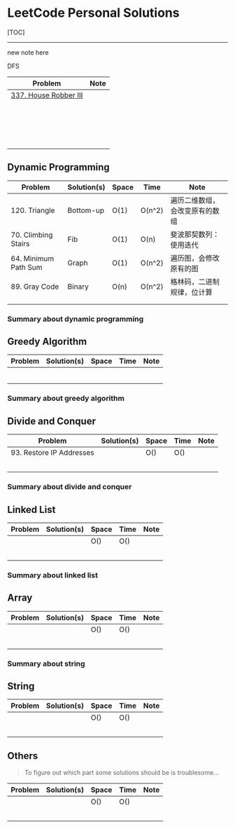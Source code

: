 

# LeetCode Personal Solutions

[TOC]

---

new note here



DFS

| Problem                                | Note |
| -------------------------------------- | ---- |
| [337. House Robber III](/Note/337.png) |      |
|                                        |      |
|                                        |      |
|                                        |      |
|                                        |      |
|                                        |      |
|                                        |      |
|                                        |      |
|                                        |      |
|                                        |      |
|                                        |      |
|                                        |      |
|                                        |      |
|                                        |      |
|                                        |      |
|                                        |      |
|                                        |      |
|                                        |      |
|                                        |      |







 ## Dynamic Programming






| Problem       | Solution(s) | Space | Time   | Note                        
| ------------- | ----------- | ----- | ------ | ---------------------- 
| 120. Triangle | Bottom-up   | O(1)  | O(n^2) | 遍历二维数组，会改变原有的数组
|  70. Climbing Stairs   | Fib         |     O(1)        |O(n)       |  斐波那契数列：使用迭代                                    
|  64. Minimum Path Sum  | Graph           |     O(1)        | O(n^2)      |  遍历图，会修改原有的图                         
|   89. Gray Code            |   Binary          | O(n)      | O(n^2)       |     格林码，二进制规律，位计算                        |
|               |             |       |        |                             |
|               |             |       |        |



### Summary about dynamic programming





## Greedy Algorithm

| Problem       | Solution(s) | Space | Time   | Note                        
| ------------- | ----------- | ----- | ------ | ---------------------- |
| |    |  |  |  |
|               |             |       |        |                              |
|               |             |       |        |                              |
|               |             |       |        |                             |
|               |             |       |        |                             |
|               |             |       |        ||



### Summary about greedy algorithm





## Divide and Conquer

| Problem                  | Solution(s) | Space | Time | Note |
| ------------------------ | ----------- | ----- | ---- | ---- |
| 93. Restore IP Addresses |             | O()   | O()  |      |
|                          |             |       |      |      |
|                          |             |       |      |      |
|                          |             |       |      |      |
|                          |             |       |      |      |
|                          |             |       |      |      |



### Summary about divide and conquer





## Linked List

| Problem       | Solution(s) | Space | Time   | Note                        |
| ------------- | ----------- | ----- | ------ | ---------------------- |
|  |    | O() | O() |  |
|               |             |       |        |                              |
|               |             |       |        |                              |
|               |             |       |        |                             |
|               |             |       |        |                             |
|               |             |       |        ||



### Summary about linked list 





## Array

| Problem       | Solution(s) | Space | Time   | Note                        |
| ------------- | ----------- | ----- | ------ | ---------------------- |
|  |    | O()  | O() |  |
|               |             |       |        |                              |
|               |             |       |        |                              |
|               |             |       |        |                             |
|               |             |       |        |                             |
|               |             |       |        ||



### Summary about string





## String

| Problem       | Solution(s) | Space | Time   | Note                        |
| ------------- | ----------- | ----- | ------ | ---------------------- |
|  |    | O()  | O() |  |
|               |             |       |        |                              |
|               |             |       |        |                              |
|               |             |       |        |                             |
|               |             |       |        |                             |
|               |             |       |        ||





## Others

>To figure out which part some solutions should be is troublesome...



| Problem | Solution(s) | Space | Time | Note |
| ------- | ----------- | ----- | ---- | ---- |
|         |             | O()   | O()  |      |
|         |             |       |      |      |
|         |             |       |      |      |
|         |             |       |      |      |
|         |             |       |      |      |
|         |             |       |      |      |



